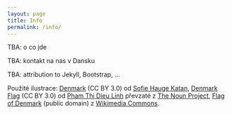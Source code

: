 ```yaml
---
layout: page
title: Info
permalink: /info/
---
```


TBA: o co jde

TBA: kontakt na nas v Dansku

TBA: attribution to Jekyll, Bootstrap, ...


Použité ilustrace:
[Denmark](https://thenounproject.com/term/denmark/19705/) (CC BY 3.0) od [Sofie Hauge Katan](https://thenounproject.com/sofie.katan),
[Denmark Flag](https://thenounproject.com/term/denmark/42045/) (CC BY 3.0) od [Pham Thi Dieu Linh](https://thenounproject.com/phdieuli/)
převzaté z [The Noun Project](https://thenounproject.com/),
[Flag of Denmark](https://commons.wikimedia.org/wiki/File:Flag_of_Denmark.svg) (public domain) z
[Wikimedia Commons](https://commons.wikimedia.org/).
